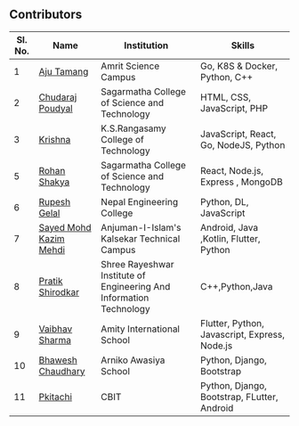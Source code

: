## Contributors

| Sl. No. | Name                                                       | Institution                                                         | Skills                                        |
| ------- | ---------------------------------------------------------- | ------------------------------------------------------------------- | --------------------------------------------- |
| 1       | [Aju Tamang](https://github.com/aju100)                    | Amrit Science Campus                                                | Go, K8S & Docker, Python, C++                 |
| 2       | [Chudaraj Poudyal](https://github.com/crpoudyal)           | Sagarmatha College of Science and Technology                        | HTML, CSS, JavaScript, PHP                    |
| 3       | [Krishna](https://github.com/M-krishna)                    | K.S.Rangasamy College of Technology                                 | JavaScript, React, Go, NodeJS, Python         |
| 5       | [Rohan Shakya](https://github.com/Rohan-Shakya)            | Sagarmatha College of Science and Technology                        | React, Node.js, Express , MongoDB             |
| 6       | [Rupesh Gelal](https://github.com/rgrupesh)                | Nepal Engineering College                                           | Python, DL, JavaScript                        |
| 7       | [Sayed Mohd Kazim Mehdi](https://github.com/kazimsayed954) | Anjuman-I-Islam's Kalsekar Technical Campus                         | Android, Java ,Kotlin, Flutter, Python        |
| 8       | [Pratik Shirodkar](https://github.com/Pratik-Shirodkar)    | Shree Rayeshwar Institute of Engineering And Information Technology | C++,Python,Java                               |
| 9       | [Vaibhav Sharma](https://github.com/gigabite-pro)          | Amity International School                                          | Flutter, Python, Javascript, Express, Node.js |
| 10      | [Bhawesh Chaudhary](https://github.com/callmebhawesh)      | Arniko Awasiya School                                               | Python, Django, Bootstrap                     |
| 11      | [Pkitachi](https://github.com/pkitachi)                    | CBIT                                                                | Python, Django, Bootstrap, FLutter, Android   |
